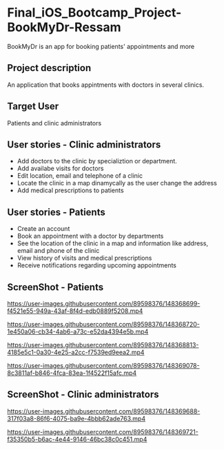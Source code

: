 # Final_iOS_Bootcamp_Project-BookMyDr-Ressam
BookMyDr is an app for booking patients' appointments and more


## Project description
An application that books appintments with doctors in several clinics.


## Target User
Patients and clinic administrators


## User stories - Clinic administrators
   - Add doctors to the clinic by  specializtion or department.
   - Add availabe visits for doctors
   - Edit location, email and telephone of a clinic
   - Locate the clinic in a map dinamycally as the user change the address
   - Add medical prescriptions to patients


## User stories - Patients
   - Create an account  
   - Book an appointment with a doctor by departments
   - See the location of the clinic in a map and information like address, email and phone of the clinic
   - View history of visits and medical prescriptions
   - Receive notifications regarding upcoming appointments

## ScreenShot - Patients


https://user-images.githubusercontent.com/89598376/148368699-f4521e55-949a-43af-8f4d-edb0889f5208.mp4


https://user-images.githubusercontent.com/89598376/148368720-1e450a06-cb34-4ab6-a73c-e52da4394e5b.mp4


https://user-images.githubusercontent.com/89598376/148368813-4185e5c1-0a30-4e25-a2cc-f7539ed9eea2.mp4


https://user-images.githubusercontent.com/89598376/148369078-8c3811af-b846-4fca-83ea-1f4522f15afc.mp4


## ScreenShot - Clinic administrators


https://user-images.githubusercontent.com/89598376/148369688-317f03a8-86f6-4075-ba9e-4bbb62ade763.mp4



https://user-images.githubusercontent.com/89598376/148369721-f35350b5-b6ac-4e44-9146-46bc38c0c451.mp4





